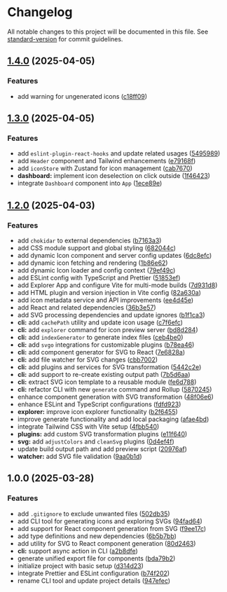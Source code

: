 # Changelog

All notable changes to this project will be documented in this file. See [standard-version](https://github.com/conventional-changelog/standard-version) for commit guidelines.

## [1.4.0](https://github.com/zur4ik/icomp/compare/v1.3.0...v1.4.0) (2025-04-05)


### Features

* add warning for ungenerated icons ([c18ff09](https://github.com/zur4ik/icomp/commit/c18ff09b6fb820c1987f833af9624587dde73bfc))

## [1.3.0](https://github.com/zur4ik/icomp/compare/v1.2.0...v1.3.0) (2025-04-05)


### Features

* add `eslint-plugin-react-hooks` and update related usages ([5495989](https://github.com/zur4ik/icomp/commit/54959893b387e7704b72d4a61a01ccff72b0950b))
* add `Header` component and Tailwind enhancements ([e79168f](https://github.com/zur4ik/icomp/commit/e79168f092a4753d8cb9bab0d5b28c2a1976eafd))
* add `iconStore` with Zustand for icon management ([cab7670](https://github.com/zur4ik/icomp/commit/cab767010781499e9670e7f7be16e96364a7ff73))
* **dashboard:** implement icon deselection on click outside ([1f46423](https://github.com/zur4ik/icomp/commit/1f4642378bc2988967ba2bc97e50de8437bec788))
* integrate `Dashboard` component into `App` ([1ece89e](https://github.com/zur4ik/icomp/commit/1ece89e0823cc52e05960e6a893228bf49fa2384))

## [1.2.0](https://github.com/zur4ik/icomp/compare/v1.1.7...v1.2.0) (2025-04-03)

### Features

- add `chokidar` to external dependencies ([b7163a3](https://github.com/zur4ik/icomp/commit/b7163a3085861d5d42544903f57e3f9b2138be60))
- add CSS module support and global styling ([682044c](https://github.com/zur4ik/icomp/commit/682044c2527d19ee6f37bb7feb9c3429347503ef))
- add dynamic Icon component and server config updates ([6dc8efc](https://github.com/zur4ik/icomp/commit/6dc8efc265d48ee872438a53b8e35ab387062e4e))
- add dynamic icon fetching and rendering ([1b86e62](https://github.com/zur4ik/icomp/commit/1b86e628be49f95538689c6d4e31628b5ec3d7b6))
- add dynamic Icon loader and config context ([79ef49c](https://github.com/zur4ik/icomp/commit/79ef49c1f9281773609e2661d7033b1dfd4af811))
- add ESLint config with TypeScript and Prettier ([51853ef](https://github.com/zur4ik/icomp/commit/51853eff5cbb5b50d384ea5a1e6db33bdb8031cc))
- add Explorer App and configure Vite for multi-mode builds ([7d931d8](https://github.com/zur4ik/icomp/commit/7d931d81e631d0e5f1baae6c2dc1f495dc80e12b))
- add HTML plugin and version injection in Vite config ([82a630a](https://github.com/zur4ik/icomp/commit/82a630a6c8d5f9965fbcdb82efe9b325d81c76c2))
- add icon metadata service and API improvements ([ee4d45e](https://github.com/zur4ik/icomp/commit/ee4d45e0c444921ea3d779d1547a876c5e070d06))
- add React and related dependencies ([36b3e57](https://github.com/zur4ik/icomp/commit/36b3e57dd684c2f18b0cbefcdc85d7effa6a8054))
- add SVG processing dependencies and update ignores ([b1f1ca3](https://github.com/zur4ik/icomp/commit/b1f1ca31a58fdb68cba8c049e358719086e75145))
- **cli:** add `cachePath` utility and update icon usage ([c7f6efc](https://github.com/zur4ik/icomp/commit/c7f6efc473ebfae15fd83e78988576acd9d26d94))
- **cli:** add `explorer` command for icon preview server ([bd8d284](https://github.com/zur4ik/icomp/commit/bd8d2841de5c9064b0ece1bd22eb7a31c807e578))
- **cli:** add `indexGenerator` to generate index files ([ceb4be0](https://github.com/zur4ik/icomp/commit/ceb4be00c487da37b75d8381643f9719f463e487))
- **cli:** add `svgo` integrations for customizable plugins ([b78ea46](https://github.com/zur4ik/icomp/commit/b78ea46e6f1b81e4c9fd1b6e9f91347bef1884a5))
- **cli:** add component generator for SVG to React ([7e6828a](https://github.com/zur4ik/icomp/commit/7e6828a987d7cb3bb74316959766db090af8b496))
- **cli:** add file watcher for SVG changes ([cbb7002](https://github.com/zur4ik/icomp/commit/cbb7002b854b4349e889015ecc0129269b278575))
- **cli:** add plugins and services for SVG transformation ([5442c2e](https://github.com/zur4ik/icomp/commit/5442c2ea646725dc4a6a3661d8279dcb315a97f0))
- **cli:** add support to re-create existing output path ([7b5d6aa](https://github.com/zur4ik/icomp/commit/7b5d6aaccce8c918c73c7bd52ced3b4def3a8c8c))
- **cli:** extract SVG icon template to a reusable module ([fe6d788](https://github.com/zur4ik/icomp/commit/fe6d7888e9bda2e0e034d896f5499fe5871d39db))
- **cli:** refactor CLI with new `generate` command and Rollup ([5870245](https://github.com/zur4ik/icomp/commit/587024559620c3fbd5acc271cb6c956e2269affa))
- enhance component generation with SVG transformation ([48f06e6](https://github.com/zur4ik/icomp/commit/48f06e6cfd2ba996ad9f5b9515b3fd4ad78936f9))
- enhance ESLint and TypeScript configurations ([fdfd923](https://github.com/zur4ik/icomp/commit/fdfd923291352f68c6e253ce2aea590fce899a0a))
- **explorer:** improve icon explorer functionality ([b2f6455](https://github.com/zur4ik/icomp/commit/b2f64559be6107674e5a8b39ce4a6f0f46ea1358))
- improve generate functionality and add local packaging ([afae4bd](https://github.com/zur4ik/icomp/commit/afae4bdf6abcee60369aeebe176344a8b33dc6eb))
- integrate Tailwind CSS with Vite setup ([4fbb540](https://github.com/zur4ik/icomp/commit/4fbb5408796654205a17e9aa09e5a12aa0e3425f))
- **plugins:** add custom SVG transformation plugins ([e11f640](https://github.com/zur4ik/icomp/commit/e11f640b7e1bacff63c3be9c727c08afe2611842))
- **svg:** add `adjustColors` and `cleanSvg` plugins ([0d4ef4f](https://github.com/zur4ik/icomp/commit/0d4ef4f7b2e0318aed882171f44b0fb2ccc28cc4))
- update build output path and add preview script ([20976af](https://github.com/zur4ik/icomp/commit/20976af8729b31e8b0b73f96831c4c7489eef0a4))
- **watcher:** add SVG file validation ([9aa0b1d](https://github.com/zur4ik/icomp/commit/9aa0b1d196a614dbbf4ce234e356d955bedf0e39))

## 1.0.0 (2025-03-28)

### Features

- add `.gitignore` to exclude unwanted files ([502db35](https://github.com/zur4ik/icomp/commit/502db35de7cb4a029ed5b226ae36e37cfb4162dc))
- add CLI tool for generating icons and exploring SVGs ([94fad64](https://github.com/zur4ik/icomp/commit/94fad644dd23f5ce0e694c36ad168c4c244c6bc8))
- add support for React component generation from SVG ([f9ee17c](https://github.com/zur4ik/icomp/commit/f9ee17ce454bb657c517cf5246218ebd9cfa60ad))
- add type definitions and new dependencies ([6b5b7bb](https://github.com/zur4ik/icomp/commit/6b5b7bbba4626186f72a8bdb3b2d8e59990aecca))
- add utility for SVG to React component generation ([80d2463](https://github.com/zur4ik/icomp/commit/80d2463ccf325a3f5f27314cc5525fb036b465f7))
- **cli:** support async action in CLI ([a2b8dfe](https://github.com/zur4ik/icomp/commit/a2b8dfef4b09c27bfcc547b551d3802f5e5c5553))
- generate unified export file for components ([bda79b2](https://github.com/zur4ik/icomp/commit/bda79b21ebb53376de025fc57774afbed7556011))
- initialize project with basic setup ([d314d23](https://github.com/zur4ik/icomp/commit/d314d232a71d79958f8c983746f93696f0264483))
- integrate Prettier and ESLint configuration ([b74f202](https://github.com/zur4ik/icomp/commit/b74f202230098ee21d991be29ec6745d525bba02))
- rename CLI tool and update project details ([947efec](https://github.com/zur4ik/icomp/commit/947efeccbc9711929edb95f4e75180077b5baea2))
